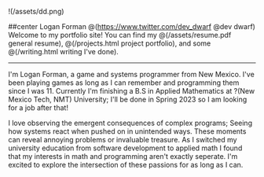 !(/assets/dd.png)

##center Logan Forman @(https://www.twitter.com/dev_dwarf @dev dwarf)
Welcome to my portfolio site! You can find my 
@(/assets/resume.pdf general resume), 
@(/projects.html project portfolio), and some 
@(/writing.html writing I've done).

---
I'm Logan Forman, a game and systems programmer from New Mexico. I've been playing games as long as I can remember and programming them since I was 11. Currently I'm finishing a B.S in Applied Mathematics at ?(New Mexico Tech, NMT) University; I'll be done in Spring 2023 so I am looking for a job after that!


I love observing the emergent consequences of complex programs; Seeing how systems react when pushed on in unintended ways. These moments can reveal annoying problems or invaluable treasure. As I switched my university education from software development to applied math I found that my interests in math and programming aren't exactly seperate. I'm excited to explore the intersection of these passions for as long as I can.

